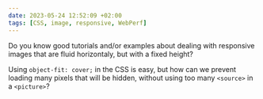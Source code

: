 ```yaml
---
date: 2023-05-24 12:52:09 +02:00
tags: [CSS, image, responsive, WebPerf]
---
```


Do you know good tutorials and/or examples about dealing with responsive images that are fluid horizontaly, but with a fixed height?

Using `object-fit: cover;` in the CSS is easy, but how can we prevent loading many pixels that will be hidden, without using too many `<source>` in a `<picture>`?